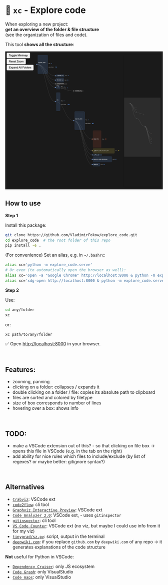 # 🧭 `xc` - Explore code

When exploring a new project:  
**get an overview of the folder & file structure**  
(see the organization of files and code).

This tool **shows all the structure**:

<img src="./img/example.png" alt="Example image" width="800" />


<br />

## How to use

**Step 1**

Install this package:
```bash
git clone https://github.com/VladimirFokow/explore_code.git
cd explore_code  # the root folder of this repo
pip install -e .
```

(For convenience) Set an alias, e.g. in `~/.bashrc`:
```bash
alias xc='python -m explore_code.serve'
# Or even (to automatically open the browser as well):
alias xc='open -a "Google Chrome" http://localhost:8000 & python -m explore_code.serve'  # for macOS
alias xc='xdg-open http://localhost:8000 & python -m explore_code.serve'  # for Linux
```

**Step 2**

Use:

```bash
cd any/folder
xc
```

or:

```bash
xc path/to/any/folder
```

✅ Open [http://localhost:8000](http://localhost:8000) in your browser.


<br />

## Features:

- zooming, panning
- clicking on a folder: collapses / expands it
- double clicking on a folder / file: copies its absolute path to clipboard
- files are sorted and colored by filetype
- size of box corresponds to number of lines
- hovering over a box: shows info


<br />

## TODO:

- make a VSCode extension out of this? - so that clicking on file box -> opens this file in VSCode (e.g. in the tab on the right)
- add ability for nice rules which files to include/exclude (by list of regexes? or maybe better: gitignore syntax?)


<br />

## Alternatives

- [`Crabviz`](https://marketplace.visualstudio.com/items?itemName=chanhx.crabviz): VSCode ext
- [`code2flow`](https://github.com/scottrogowski/code2flow): cli tool
- [`Graphviz Interactive Preview`](https://marketplace.visualstudio.com/items?itemName=tintinweb.graphviz-interactive-preview): VSCode ext
- [`Code Analyzer 2.0`](https://marketplace.visualstudio.com/items?itemName=SoftwareEvolutionLab.codeanalyzer2): VSCode ext, - uses `gitinspector`
- [`gitinspector`](https://github.com/ejwa/gitinspector): cli tool
- [`VS Code Counter`](https://marketplace.visualstudio.com/items?itemName=uctakeoff.vscode-counter): VSCode ext (no viz, but maybe I could use info from it for my viz)
- [`tinygrad/sz.py`](https://github.com/tinygrad/tinygrad/blob/master/sz.py): script, output in the terminal
- [`deepwiki.com`](deepwiki.com): if you replace `github.com` by `deepwiki.com` of any repo -> it generates explanations of the code structure

**Not** useful for Python in VSCode:
- [`Dependency Cruiser`](https://github.com/sverweij/dependency-cruiser): only JS ecosystem
- [`Code Graph`](https://marketplace.visualstudio.com/items?itemName=YaobinOuyang.CodeAtlas): only VisualStudio
- [`Code maps`](https://learn.microsoft.com/en-us/visualstudio/modeling/map-dependencies-across-your-solutions): only VisualStudio

